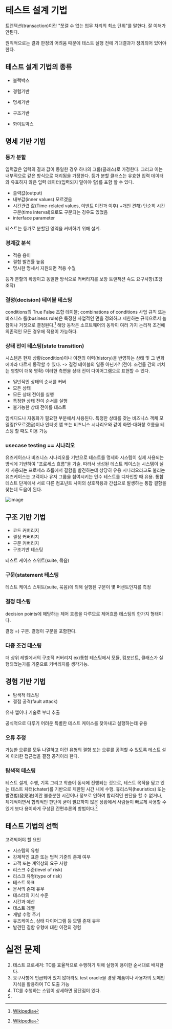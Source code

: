 # 테스트 설계 기법
트랜잭션(transaction)이란 "쪼갤 수 없는 업무 처리의 최소 단위"를 말한다. 잘 이해가 안된다.

원칙적으로는 결과 판정의 어려움 때문에 테스트 실행 전에 기대결과가 정의되어 있어야 한다.

## 테스트 설계 기법의 종류
- 블랙박스
- 경험기반
- 명세기반



- 구조기반
- 화이트박스

## 명세 기반 기법
### 등가 분할
입력값은 입력의 결과 값이 동일한 경우 하나의 그룹(클래스)로 가정한다.
그리고 이는 내부적으로 같은 방식으로 처리됨을 가정한다.
등가 분할 클래스는 유효한 입력 데이터와 유효하지 않은 입력 데이터(입력되지 말아야 할)를 포함 할 수 있다.

- 출력값(output)
- 내부값(inner values) 모르겠음
- 시간관련 값(Time-related values, 이벤트 이전과 이후) +개인 견해) 단순히 시간 구분(time interval)으로도 구분되는 경우도 있었음
- interface parameter

테스트는 등가로 분할된 영역을 커버하기 위해 설계.


### 경계값 분석
- 적용 용이
- 결합 발견률 높음
- 명시한 명세서 지원되면 적용 수월

등가 분할의 확장이고 동일한 방식으로 커버리지를 보장
트랜잭션 속도 요구사항(초당 조작)

### 결정(decision) 테이블 테스팅
conditions의 True False 조합 테이블; combinations of conditions
사업 규칙 또는 비즈니스 룰(business rule)은 특정한 사업적인 면을 정의하고 제한하는 규칙으로서 늘 참이나 거짓으로 결정된다.[^wiki]
해당 동작은 소프트웨어의 동작이 여러 가지 논리적 조건에 의존적인 모든 경우에 적용이 가능하다.

### 상태 전이 테스팅(state transition)
시스템은 현재 상황(condition)이나 이전의 이력(history)을 반영하는 상태 및 그 변화에따라 다르게 동작할 수 있다. -> 결정 테이블의 일종 아닌가? (전이: 조건들 간의 끼치는 영향이 더욱 명확)
이러한 측면을 상태 전이 다이어그램으로 표현할 수 있다.

- 일반적인 상태의 순서를 커버
- 모든 상태
- 모든 상태 전이를 실행
- 특정한 상태 전이 순서를 실행
- 불가능한 상태 전이를 테스트

임베디드나 자동화가 필요한 부분에서 사용된다.
특정한 상태를 갖는 비즈니스 객체 모델링(?모르겠음)이나 인터넷 앱 또는 비즈니스 시나리오와 같이 화면-대화창 흐름을 테스팅 할 때도 이용 가능


### usecase testing == 시나리오
유즈케이스나 비즈니스 시나리오를 기반으로 테스트를 명세화
시스템이 실제 사용되는 방식에 기반하여 "프로세스 흐름"을 기술. 따라서 생성된 테스트 케이스는 시스템이 실제 사용되는 프로세스 흐름에서 결함을 발견하는데 상당히 유용
시나리오라고도 불리는 유즈케이스는  고객이나 유저 그룹을 참여시키는 인수 테스트를 디자인할 때 유용.
통합 테스트 단계에서 서로 다른 컴포넌트 사이의 상호작용과 간섭으로 발생하는 통합 결함을 찾는데 도움이 된다.

![image](https://user-images.githubusercontent.com/46150052/167295735-80ded94e-c5f0-4a50-84eb-e8b4ba9faacb.png)

## 구조 기반 기법
- 코드 커버리지
- 결정 커버리지
- 구문 커버리지
- 구조기반 테스팅

테스트 케이스 스위트(suite, 묶음)

### 구문(statement 테스팅
테스트 케이스 스위트(suite, 묶음)에 의해 실행된 구문이 몇 퍼센트인지를 측정
### 결정 테스팅
decision points에 해당하는 제어 흐름을 다루므로 제어흐름 테스팅의 한가지 형태이다.

결정 =) 구문. 결정이 구문을 포함한다.

### 다중 조건 테스팅
더 상위 레벨에서의 구조적 커버리지
ex)통합 테스팅에서 모듈, 컴포넌트, 클래스가 실행되었는가를 기준으로 커버리지를 생각가능.

## 경험 기반 기법
- 탐색적 테스팅
- 결점 공격(fault attack)

유사 앱이나 기술로 부터 추출

공식적으로 다루기 어려운 특별한 테스트 케이스를 찾아내고 실행하는데 유용

### 오류 추정
가능한 오류를 모두 나열하고 이런 유형의 결함 또는 오류를 공격할 수 있도록 테스트 설계
이러한 접근법을 결점 공격이라 한다.

### 탐색적 테스팅
테스트 설계, 수행, 기록 그리고 학습이 동시에 진행되는 것으로, 테스트 목적을 담고 있는 테스트 차터(chater)를 기반으로 제한된 시간 내에 수행.
휴리스틱(heuristics) 또는 발견법(發見法)이란 불충분한 시간이나 정보로 인하여 합리적인 판단을 할 수 없거나, 체계적이면서 합리적인 판단이 굳이 필요하지 않은 상황에서 사람들이 빠르게 사용할 수 있게 보다 용이하게 구성된 간편추론의 방법이다.[^wikiHeuristics]

## 테스트 기법의 선택
고려되어야 할 요인
- 시스템의 유형
- 강제적인 표준 또는 법적 기준의 존재 여부
- 고객 또는 계약상의 요구 사항
- 리스크 수준(level of risk)
- 리스크 유형(type of risk)
- 테스트 목표
- 문서의 존재 유무
- 테스터의 지식 수준
- 시간과 예산
- 테스트 레벨
- 개발 수명 주기
- 유즈케이스, 상태 다이어그램 등 모델 존재 유무
- 발견된 결함 유형에 대한 이전의 경험


[^wiki]:[Wikipedia](https://ko.wikipedia.org/wiki/%EC%82%AC%EC%97%85_%EA%B7%9C%EC%B9%99)
[^wikiHeuristics]:[Wikipedia](https://ko.wikipedia.org/wiki/%ED%9C%B4%EB%A6%AC%EC%8A%A4%ED%8B%B1_%EC%9D%B4%EB%A1%A0)


# 실전 문제
2. 테스트 프로세저: TC를 효율적으로 수행하기 위해 실행이 용이한 순서대로 배치한다.
3. 요구사항에 언급되어 있지 않더라도 test oracle을 경쟁 제품이나 사용자의 도메인 지식을 활용하여 TC 도출 가능
4. TC를 수행하는 스텝이 상세하면 장단점이 있다.
5. 
